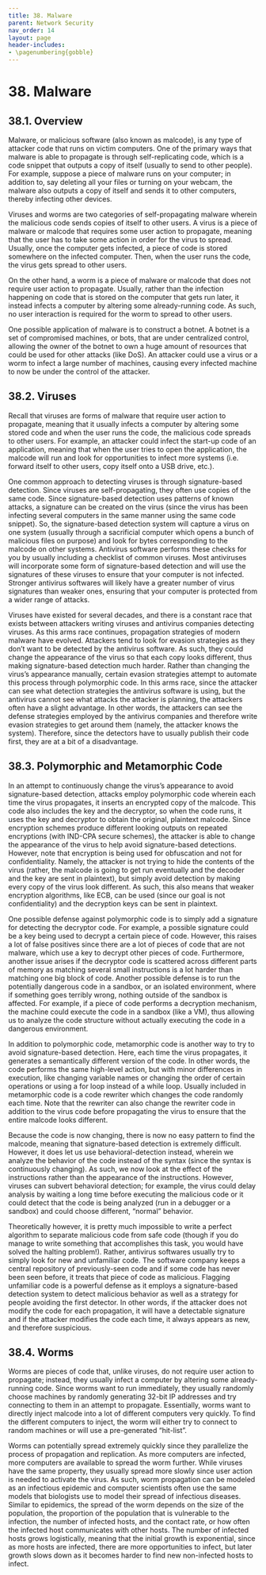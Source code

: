 ```yaml
---
title: 38. Malware
parent: Network Security
nav_order: 14
layout: page
header-includes:
- \pagenumbering{gobble}
---
```


# 38. Malware

## 38.1. Overview

Malware, or malicious software (also known as malcode), is any type of attacker code that runs on victim computers. One of the primary ways that malware is able to propagate is through self-replicating code, which is a code snippet that outputs a copy of itself (usually to send to other people). For example, suppose a piece of malware runs on your computer; in addition to, say deleting all your files or turning on your webcam, the malware also outputs a copy of itself and sends it to other computers, thereby infecting other devices.

Viruses and worms are two categories of self-propagating malware wherein the malicious code sends copies of itself to other users. A virus is a piece of malware or malcode that requires some user action to propagate, meaning that the user has to take some action in order for the virus to spread. Usually, once the computer gets infected, a piece of code is stored somewhere on the infected computer. Then, when the user runs the code, the virus gets spread to other users.

On the other hand, a worm is a piece of malware or malcode that does not require user action to propagate. Usually, rather than the infection happening on code that is stored on the computer that gets run later, it instead infects a computer by altering some already-running code. As such, no user interaction is required for the worm to spread to other users.

One possible application of malware is to construct a botnet. A botnet is a set of compromised machines, or bots, that are under centralized control, allowing the owner of the botnet to own a huge amount of resources that could be used for other attacks (like DoS). An attacker could use a virus or a worm to infect a large number of machines, causing every infected machine to now be under the control of the attacker.

## 38.2. Viruses

Recall that viruses are forms of malware that require user action to propagate, meaning that it usually infects a computer by altering some stored code and when the user runs the code, the malicious code spreads to other users. For example, an attacker could infect the start-up code of an application, meaning that when the user tries to open the application, the malcode will run and look for opportunities to infect more systems (i.e. forward itself to other users, copy itself onto a USB drive, etc.).

One common approach to detecting viruses is through signature-based detection. Since viruses are self-propagating, they often use copies of the same code. Since signature-based detection uses patterns of known attacks, a signature can be created on the virus (since the virus has been infecting several computers in the same manner using the same code snippet). So, the signature-based detection system will capture a virus on one system (usually through a sacrificial computer which opens a bunch of malicious files on purpose) and look for bytes corresponding to the malcode on other systems. Antivirus software performs these checks for you by usually including a checklist of common viruses. Most antiviruses will incorporate some form of signature-based detection and will use the signatures of these viruses to ensure that your computer is not infected. Stronger antivirus softwares will likely have a greater number of virus signatures than weaker ones, ensuring that your computer is protected from a wider range of attacks.

Viruses have existed for several decades, and there is a constant race that exists between attackers writing viruses and antivirus companies detecting viruses. As this arms race continues, propagation strategies of modern malware have evolved. Attackers tend to look for evasion strategies as they don’t want to be detected by the antivirus software. As such, they could change the appearance of the virus so that each copy looks different, thus making signature-based detection much harder. Rather than changing the virus’s appearance manually, certain evasion strategies attempt to automate this process through polymorphic code. In this arms race, since the attacker can see what detection strategies the antivirus software is using, but the antivirus cannot see what attacks the attacker is planning, the attackers often have a slight advantage. In other words, the attackers can see the defense strategies employed by the antivirus companies and therefore write evasion strategies to get around them (namely, the attacker knows the system). Therefore, since the detectors have to usually publish their code first, they are at a bit of a disadvantage.

## 38.3. Polymorphic and Metamorphic Code

In an attempt to continuously change the virus’s appearance to avoid signature-based detection, attacks employ polymorphic code wherein each time the virus propagates, it inserts an encrypted copy of the malcode. This code also includes the key and the decryptor, so when the code runs, it uses the key and decryptor to obtain the original, plaintext malcode. Since encryption schemes produce different looking outputs on repeated encryptions (with IND-CPA secure schemes), the attacker is able to change the appearance of the virus to help avoid signature-based detections. However, note that encryption is being used for obfuscation and not for confidentiality. Namely, the attacker is not trying to hide the contents of the virus (rather, the malcode is going to get run eventually and the decoder and the key are sent in plaintext), but simply avoid detection by making every copy of the virus look different. As such, this also means that weaker encryption algorithms, like ECB, can be used (since our goal is not confidentiality) and the decryption keys can be sent in plaintext.

One possible defense against polymorphic code is to simply add a signature for detecting the decryptor code. For example, a possible signature could be a key being used to decrypt a certain piece of code. However, this raises a lot of false positives since there are a lot of pieces of code that are not malware, which use a key to decrypt other pieces of code. Furthermore, another issue arises if the decryptor code is scattered across different parts of memory as matching several small instructions is a lot harder than matching one big block of code. Another possible defense is to run the potentially dangerous code in a sandbox, or an isolated environment, where if something goes terribly wrong, nothing outside of the sandbox is affected. For example, if a piece of code performs a decryption mechanism, the machine could execute the code in a sandbox (like a VM), thus allowing us to analyze the code structure without actually executing the code in a dangerous environment.

In addition to polymorphic code, metamorphic code is another way to try to avoid signature-based detection. Here, each time the virus propagates, it generates a semantically different version of the code. In other words, the code performs the same high-level action, but with minor differences in execution, like changing variable names or changing the order of certain operations or using a for loop instead of a while loop. Usually included in metamorphic code is a code rewriter which changes the code randomly each time. Note that the rewriter can also change the rewriter code in addition to the virus code before propagating the virus to ensure that the entire malcode looks different.

Because the code is now changing, there is now no easy pattern to find the malcode, meaning that signature-based detection is extremely difficult. However, it does let us use behavioral-detection instead, wherein we analyze the behavior of the code instead of the syntax (since the syntax is continuously changing). As such, we now look at the effect of the instructions rather than the appearance of the instructions. However, viruses can subvert behavioral detection; for example, the virus could delay analysis by waiting a long time before executing the malicious code or it could detect that the code is being analyzed (run in a debugger or a sandbox) and could choose different, “normal” behavior.

Theoretically however, it is pretty much impossible to write a perfect algorithm to separate malicious code from safe code (though if you do manage to write something that accomplishes this task, you would have solved the halting problem!). Rather, antivirus softwares usually try to simply look for new and unfamiliar code. The software company keeps a central repository of previously-seen code and if some code has never been seen before, it treats that piece of code as malicious. Flagging unfamiliar code is a powerful defense as it employs a signature-based detection system to detect malicious behavior as well as a strategy for people avoiding the first detector. In other words, if the attacker does not modify the code for each propagation, it will have a detectable signature and if the attacker modifies the code each time, it always appears as new, and therefore suspicious.

## 38.4. Worms

Worms are pieces of code that, unlike viruses, do not require user action to propagate; instead, they usually infect a computer by altering some already-running code. Since worms want to run immediately, they usually randomly choose machines by randomly generating 32-bit IP addresses and try connecting to them in an attempt to propagate. Essentially, worms want to directly inject malcode into a lot of different computers very quickly. To find the different computers to inject, the worm will either try to connect to random machines or will use a pre-generated “hit-list”.

Worms can potentially spread extremely quickly since they parallelize the process of propagation and replication. As more computers are infected, more computers are available to spread the worm further. While viruses have the same property, they usually spread more slowly since user action is needed to activate the virus. As such, worm propagation can be modeled as an infectious epidemic and computer scientists often use the same models that biologists use to model their spread of infectious diseases. Similar to epidemics, the spread of the worm depends on the size of the population, the proportion of the population that is vulnerable to the infection, the number of infected hosts, and the contact rate, or how often the infected host communicates with other hosts. The number of infected hosts grows logistically, meaning that the initial growth is exponential, since as more hosts are infected, there are more opportunities to infect, but later growth slows down as it becomes harder to find new non-infected hosts to infect.
